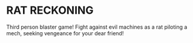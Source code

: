 # RAT RECKONING
Third person blaster game! Fight against evil machines as a rat piloting a mech, seeking vengeance for your dear friend!

